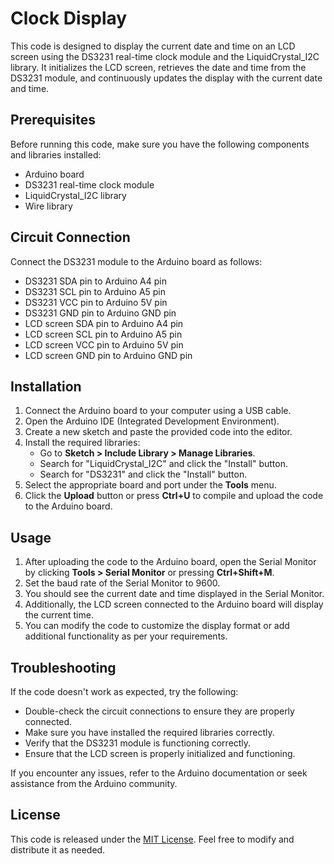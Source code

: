 # Clock Display

This code is designed to display the current date and time on an LCD screen using the DS3231 real-time clock module and the LiquidCrystal_I2C library. It initializes the LCD screen, retrieves the date and time from the DS3231 module, and continuously updates the display with the current date and time.

## Prerequisites

Before running this code, make sure you have the following components and libraries installed:

- Arduino board
- DS3231 real-time clock module
- LiquidCrystal_I2C library
- Wire library

## Circuit Connection

Connect the DS3231 module to the Arduino board as follows:

- DS3231 SDA pin to Arduino A4 pin
- DS3231 SCL pin to Arduino A5 pin
- DS3231 VCC pin to Arduino 5V pin
- DS3231 GND pin to Arduino GND pin
- LCD screen SDA pin to Arduino A4 pin
- LCD screen SCL pin to Arduino A5 pin
- LCD screen VCC pin to Arduino 5V pin
- LCD screen GND pin to Arduino GND pin

## Installation

1. Connect the Arduino board to your computer using a USB cable.
2. Open the Arduino IDE (Integrated Development Environment).
3. Create a new sketch and paste the provided code into the editor.
4. Install the required libraries:
   - Go to **Sketch > Include Library > Manage Libraries**.
   - Search for "LiquidCrystal_I2C" and click the "Install" button.
   - Search for "DS3231" and click the "Install" button.
5. Select the appropriate board and port under the **Tools** menu.
6. Click the **Upload** button or press **Ctrl+U** to compile and upload the code to the Arduino board.

## Usage

1. After uploading the code to the Arduino board, open the Serial Monitor by clicking **Tools > Serial Monitor** or pressing **Ctrl+Shift+M**.
2. Set the baud rate of the Serial Monitor to 9600.
3. You should see the current date and time displayed in the Serial Monitor.
4. Additionally, the LCD screen connected to the Arduino board will display the current time.
5. You can modify the code to customize the display format or add additional functionality as per your requirements.

## Troubleshooting

If the code doesn't work as expected, try the following:

- Double-check the circuit connections to ensure they are properly connected.
- Make sure you have installed the required libraries correctly.
- Verify that the DS3231 module is functioning correctly.
- Ensure that the LCD screen is properly initialized and functioning.

If you encounter any issues, refer to the Arduino documentation or seek assistance from the Arduino community.

## License

This code is released under the [MIT License](https://opensource.org/licenses/MIT). Feel free to modify and distribute it as needed.
